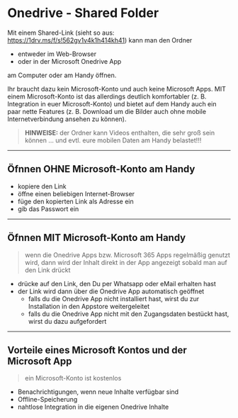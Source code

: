 # Onedrive - Shared Folder

Mit einem Shared-Link (sieht so aus: https://1drv.ms/f/s!562gv1v4k1h414kh41) kann man den Ordner

* entweder im Web-Browser
* oder in der Microsoft Onedrive App

am Computer oder am Handy öffnen.

Ihr braucht dazu kein Microsoft-Konto und auch keine Microsoft Apps. MIT einem Microsoft-Konto ist das allerdings deutlich komfortabler (z. B. Integration in euer Microsoft-Konto) und bietet auf dem Handy auch ein paar nette Features (z. B. Download um die Bilder auch ohne mobile Internetverbindung ansehen zu können).

> **HINWEISE:** der Ordner kann Videos enthalten, die sehr groß sein können ... und evtl. eure mobilen Daten am Handy belastet!!!

---

## Öfnnen OHNE Microsoft-Konto am Handy

* kopiere den Link
* öffne einen beliebigen Internet-Browser
* füge den kopierten Link als Adresse ein
* gib das Passwort ein

---

## Öfnnen MIT Microsoft-Konto am Handy

> wenn die Onedrive Apps bzw. Microsoft 365 Apps regelmäßig genutzt wird, dann wird der Inhalt direkt in der App angezeigt sobald man auf den Link drückt

* drücke auf den Link, den Du per Whatsapp oder eMail erhalten hast
* der Link wird dann über die Onedrive App automatisch geöffnet
  * falls du die Onedrive App nicht installiert hast, wirst du zur Installation in den Appstore weitergeleitet
  * falls du die Onedrive App nicht mit den Zugangsdaten bestückt hast, wirst du dazu aufgefordert

---

## Vorteile eines Microsoft Kontos und der Microsoft App

> ein Microsoft-Konto ist kostenlos

* Benachrichtigungen, wenn neue Inhalte verfügbar sind
* Offline-Speicherung
* nahtlose Integration in die eigenen Onedrive Inhalte
